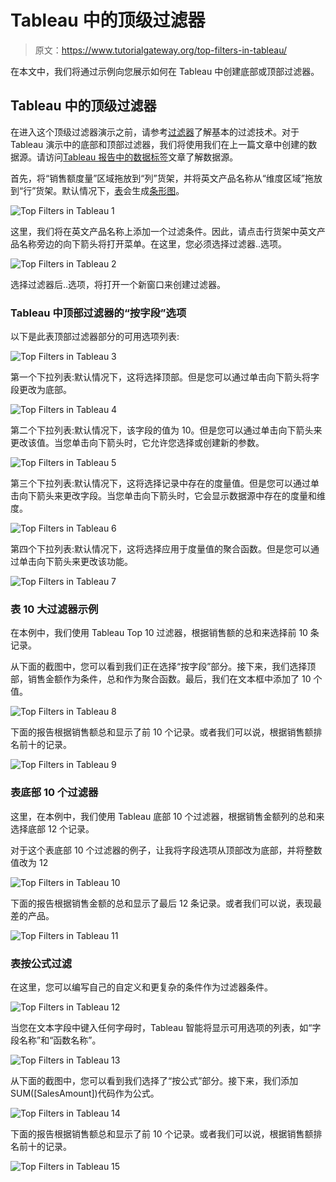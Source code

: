 # Tableau 中的顶级过滤器

> 原文：<https://www.tutorialgateway.org/top-filters-in-tableau/>

在本文中，我们将通过示例向您展示如何在 Tableau 中创建底部或顶部过滤器。

## Tableau 中的顶级过滤器

在进入这个顶级过滤器演示之前，请参考[过滤器](https://www.tutorialgateway.org/tableau-filters/)了解基本的过滤技术。对于 Tableau 演示中的底部和顶部过滤器，我们将使用我们在上一篇文章中创建的数据源。请访问[Tableau 报告中的数据标签](https://www.tutorialgateway.org/data-labels-in-tableau-reports/)文章了解数据源。

首先，将“销售额度量”区域拖放到“列”货架，并将英文产品名称从“维度区域”拖放到“行”货架。默认情况下，[表](https://www.tutorialgateway.org/tableau/)会生成[条形图](https://www.tutorialgateway.org/bar-chart-in-tableau/)。

![Top Filters in Tableau 1](img/3f72a9354c9c889fea0b8deb8a657bef.png)

这里，我们将在英文产品名称上添加一个过滤条件。因此，请点击行货架中英文产品名称旁边的向下箭头将打开菜单。在这里，您必须选择过滤器..选项。

![Top Filters in Tableau 2](img/a38e877141000b98ef392d1f7b7007a7.png)

选择过滤器后..选项，将打开一个新窗口来创建过滤器。

### Tableau 中顶部过滤器的“按字段”选项

以下是此表顶部过滤器部分的可用选项列表:

![Top Filters in Tableau 3](img/30f7d579d7cfd31f9d12cc6972a17b2e.png)

第一个下拉列表:默认情况下，这将选择顶部。但是您可以通过单击向下箭头将字段更改为底部。

![Top Filters in Tableau 4](img/ef2e2bc49ce7858f8aa327e2fd18937e.png)

第二个下拉列表:默认情况下，该字段的值为 10。但是您可以通过单击向下箭头来更改该值。当您单击向下箭头时，它允许您选择或创建新的参数。

![Top Filters in Tableau 5](img/fbfd132e34df8295ec89449892abd1b8.png)

第三个下拉列表:默认情况下，这将选择记录中存在的度量值。但是您可以通过单击向下箭头来更改字段。当您单击向下箭头时，它会显示数据源中存在的度量和维度。

![Top Filters in Tableau 6](img/84abd8572e2e693b4e24cdc01fc099da.png)

第四个下拉列表:默认情况下，这将选择应用于度量值的聚合函数。但是您可以通过单击向下箭头来更改该功能。

![Top Filters in Tableau 7](img/0a54ab8ba9e2fd68e85e6a6694397415.png)

### 表 10 大过滤器示例

在本例中，我们使用 Tableau Top 10 过滤器，根据销售额的总和来选择前 10 条记录。

从下面的截图中，您可以看到我们正在选择“按字段”部分。接下来，我们选择顶部，销售金额作为条件，总和作为聚合函数。最后，我们在文本框中添加了 10 个值。

![Top Filters in Tableau 8](img/fd5ab7078a61836a813b22cd94a6efbf.png)

下面的报告根据销售额总和显示了前 10 个记录。或者我们可以说，根据销售额排名前十的记录。

![Top Filters in Tableau 9](img/ac88fe9583dac92242337baf2281dbbb.png)

### 表底部 10 个过滤器

这里，在本例中，我们使用 Tableau 底部 10 个过滤器，根据销售金额列的总和来选择底部 12 个记录。

对于这个表底部 10 个过滤器的例子，让我将字段选项从顶部改为底部，并将整数值改为 12

![Top Filters in Tableau 10](img/5c33dae469812e12aebb70062d470e79.png)

下面的报告根据销售金额的总和显示了最后 12 条记录。或者我们可以说，表现最差的产品。

![Top Filters in Tableau 11](img/8783ea60cda664f6e291446144822eb3.png)

### 表按公式过滤

在这里，您可以编写自己的自定义和更复杂的条件作为过滤器条件。

![Top Filters in Tableau 12](img/5dc051e5cc93fdf9cbb6bf9b9045ea63.png)

当您在文本字段中键入任何字母时，Tableau 智能将显示可用选项的列表，如“字段名称”和“函数名称”。

![Top Filters in Tableau 13](img/db272b078e354f8ad62793eb0d9e4830.png)

从下面的截图中，您可以看到我们选择了“按公式”部分。接下来，我们添加 SUM([SalesAmount])代码作为公式。

![Top Filters in Tableau 14](img/3f40d499cf431cc1449535a8a38aed3c.png)

下面的报告根据销售额总和显示了前 10 个记录。或者我们可以说，根据销售额排名前十的记录。

![Top Filters in Tableau 15](img/bccc8b9effe924681bc4cf5126141ff3.png)